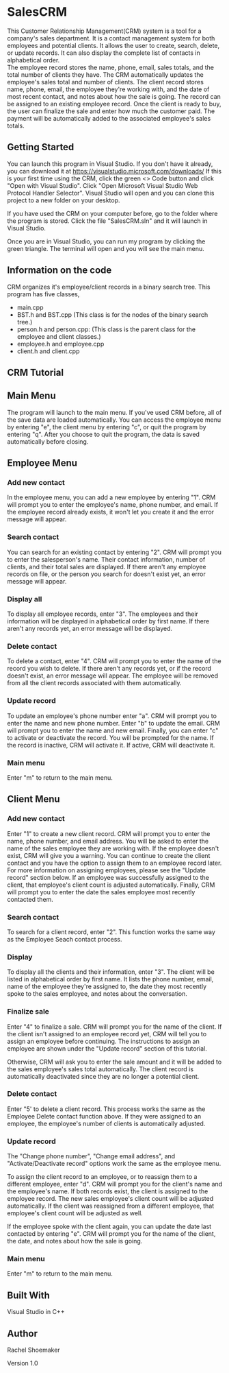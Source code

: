 # SalesCRM
This Customer Relationship Management(CRM) system is a tool for a company's sales department. It is a contact management system for both employees and potential clients.
It allows the user to create, search, delete, or update records. It can also display the complete list of contacts in alphabetical order.	
The employee record stores the name, phone, email, sales totals, and the total number of clients they have. 
The CRM automatically updates the employee's sales total and number of clients.
The client record stores name, phone, email, the employee they're working with, and the date of most recent contact, and notes about how the sale is going. 
The record can be assigned to an existing employee record. Once the client is ready to buy, the user can finalize the sale and enter how much the customer paid. 
The payment will be automatically added to the associated employee's sales totals.

## Getting Started
You can launch this program in Visual Studio. If you don't have it already, you can download it at https://visualstudio.microsoft.com/downloads/
If this is your first time using the CRM, click the green <> Code button and click "Open with Visual Studio".
Click "Open Microsoft Visual Studio Web Protocol Handler Selector".
Visual Studio will open and you can clone this project to a new folder on your desktop.

If you have used the CRM on your computer before, go to the folder where the program is stored. 
Click the file "SalesCRM.sln" and it will launch in Visual Studio.

Once you are in Visual Studio, you can run my program by clicking the green triangle. The terminal will open and you will see the main menu.

## Information on the code
CRM organizes it's employee/client records in a binary search tree. This program has five classes,
* main.cpp
* BST.h and BST.cpp (This class is for the nodes of the binary search tree.)
* person.h and person.cpp: (This class is the parent class for the employee and client classes.)
* employee.h and employee.cpp
* client.h and client.cpp

## CRM Tutorial
## Main Menu
The program will launch to the main menu. If you've used CRM before, all of the save data are loaded automatically. 
You can access the employee menu by entering "e", the client menu by entering "c", or quit the program by entering "q". 
After you choose to quit the program, the data is saved automatically before closing.

## Employee Menu
### Add new contact
In the employee menu, you can add a new employee by entering "1".
CRM will prompt you to enter the employee's name, phone number, and email. If the employee record already exists, it won't let you create it and the error message will appear.

### Search contact
You can search for an existing contact by entering "2". CRM will prompt you to enter the salesperson's name. Their contact information, number of clients,
and their total sales are displayed. If there aren't any employee records on file, or the person
you search for doesn't exist yet, an error message will appear.

### Display all
To display all employee records, enter "3". The employees and their information will be displayed in alphabetical order by first name.
If there aren't any records yet, an error message will be displayed.

### Delete contact
To delete a contact, enter "4". CRM will prompt you to enter the name of the record you wish to delete.
If there aren't any records yet, or if the record doesn't exist, an error message will appear.
The employee will be removed from all the client records associated with them automatically.

### Update record
To update an employee's phone number enter "a". CRM will prompt you to enter the name and new phone number.
Enter "b" to update the email. CRM will prompt you to enter the name and new email.
Finally, you can enter "c" to activate or deactivate the record. You will be prompted for the name.
If the record is inactive, CRM will activate it. If active, CRM will deactivate it.

### Main menu
Enter "m" to return to the main menu.

## Client Menu
### Add new contact
Enter "1" to create a new client record. CRM will prompt you to enter the name, phone number, and email address.
You will be asked to enter the name of the sales employee they are working with. If the employee doesn't exist,
CRM will give you a warning. You can continue to create the client contact and you have the option to assign them to an employee record later. 
For more information on assigning employees, please see the "Update record" section below. 
If an employee was successfully assigned to the client, that employee's client count is adjusted automatically.
Finally, CRM will prompt you to enter the date the sales employee most recently contacted them.

### Search contact
To search for a client record, enter "2". This function works the same way as the Employee Seach contact process.

### Display
To display all the clients and their information, enter "3". The client will be listed in alphabetical order by first name.
It lists the phone number, email, name of the employee they're assigned to, the date they most recently spoke to the sales employee,
and notes about the conversation. 

### Finalize sale
Enter "4" to finalize a sale. CRM will prompt you for the name of the client. If the client isn't assigned to an employee record yet,
CRM will tell you to assign an employee before continuing. The instructions to assign an employee 
are shown under the "Update record" section of this tutorial.

Otherwise, CRM will ask you to enter the sale amount and it will be added to the sales employee's sales total automatically.
The client record is automatically deactivated since they are no longer a potential client.

### Delete contact
Enter "5' to delete a client record. This process works the same as the Employee Delete contact function above.
If they were assigned to an employee, the employee's number of clients is automatically adjusted.

### Update record
The "Change phone number", "Change email address", and "Activate/Deactivate record" options work the same as the employee menu.

To assign the client record to an employee, or to reassign them to a different employee, enter "d".
CRM will prompt you for the client's name and the employee's name. If both records exist, the client is assigned to the employee record.
The new sales employee's client count will be adjusted automatically. If the client was reassigned from a different employee, 
that employee's client count will be adjusted as well.

If the employee spoke with the client again, you can update the date last contacted by entering "e".
CRM will prompt you for the name of the client, the date, and notes about how the sale is going. 

### Main menu
Enter "m" to return to the main menu.

## Built With
Visual Studio in C++

## Author
Rachel Shoemaker

Version 1.0


